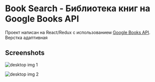 # Book Search - Библиотека книг на Google  Books API

Проект написан на React/Redux с использованием [Google Books API](https://developers.google.com/books/docs/v1/using). Верстка адаптивная

## Screenshots

![desktop img 1](https://i.ibb.co/jZqnpCk/book1.png)

![desktop img 2](https://i.ibb.co/cJkHBJD/book2.png)